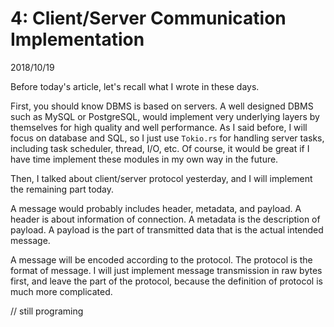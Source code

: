 # 4: Client/Server Communication Implementation

2018/10/19

Before today's article, let's recall what I wrote in these days.

First, you should know DBMS is based on servers. A well designed DBMS such as MySQL or PostgreSQL, would implement very underlying layers by themselves for high quality and well performance. As I said before, I will focus on database and SQL, so I just use `Tokio.rs` for handling server tasks, including task scheduler, thread, I/O, etc. Of course, it would be great if I have time implement these modules in my own way in the future.

Then, I talked about client/server protocol yesterday, and I will implement the remaining part today.

A message would probably includes header, metadata, and payload. A header is about information of connection. A metadata is the description of payload. A payload is the part of transmitted data that is the actual intended message.

A message will be encoded according to the protocol. The protocol is the format of message. I will just implement message transmission in raw bytes first, and leave the part of the protocol, because the definition of protocol is much more complicated.

// still programing
